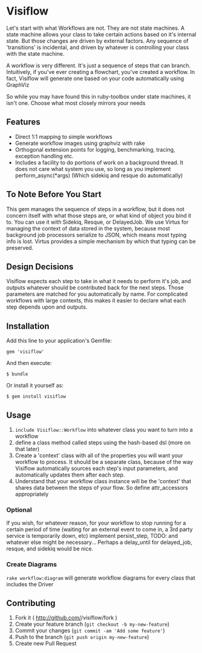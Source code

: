 # Visiflow

Let's start with what Workflows are not.  They are not state machines.  A state machine allows your class to take certain actions based on it's internal state. But those changes are driven by external factors.  Any sequence of 'transitions' is incidental, and driven by whatever is controlling your class with the state machine.  

A workflow is very different.  It's just a sequence of steps that can branch. Intuitively, if you've ever creating a flowchart, you've created a workflow.  In fact, Visiflow will generate one based on your code automatically using GraphViz

So while you may have found this in ruby-toolbox under state machines, it isn't one.  Choose what most closely mirrors your needs

## Features

* Direct 1:1 mapping to simple workflows
* Generate workflow images using graphviz with rake
* Orthogonal extension points for logging, benchmarking, tracing, exception handling etc.
* Includes a facility to do portions of work on a background thread. It does not care what system you use, so long as you implement perform_async(*args) (Which sidekiq and resque do automatically)

## To Note Before You Start
This gem manages the sequence of steps in a workflow, but it does not concern itself with what those steps are, or what kind of object you bind it to. You can use it with Sidekiq, Resque, or DelayedJob.  We use Virtus for managing the context of data stored in the system, because most background job processors serialize to JSON, which means most typing info is lost.  Virtus provides a simple mechanism by which that typing can be preserved.

## Design Decisions
Visiflow expects each step to take in what it needs to perform it's job, and outputs whatever should be contributed back for the next steps.  Those parameters are matched for you automatically by name.  For complicated workflows with large contexts, this makes it easier to declare what each step depends upon and outputs.

## Installation

Add this line to your application's Gemfile:

    gem 'visiflow'

And then execute:

    $ bundle

Or install it yourself as:

    $ gem install visiflow

## Usage

1. `include Visiflow::Workflow` into whatever class you want to turn into a workflow
2. define a class method called steps using the hash-based dsl (more on that later)
3. Create a 'context' class with all of the properties you will want your workflow to process.  It should be a separate class, because of the way Visiflow automatically sources each step's input parameters, and automatically updates them after each step.
3. Understand that your workflow class instance will be the 'context' that shares data between the steps of your flow.  So define attr_accessors appropriately

### Optional
If you wish, for whatever reason, for your workflow to stop running for a certain period of time (waiting for an external event to come in, a 3rd party service is temporarily down, etc) implement persist_step, TODO: and whatever else might be necessary...  Perhaps a delay_until for delayed_job, resque, and sidekiq would be nice.

### Create Diagrams
`rake workflow:diagram` will generate workflow diagrams for every class that includes the Driver


## Contributing

1. Fork it ( http://github.com/<my-github-username>/visiflow/fork )
2. Create your feature branch (`git checkout -b my-new-feature`)
3. Commit your changes (`git commit -am 'Add some feature'`)
4. Push to the branch (`git push origin my-new-feature`)
5. Create new Pull Request
